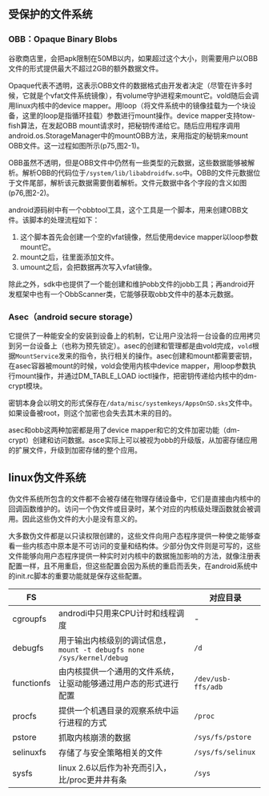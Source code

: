 
## 受保护的文件系统

### OBB：Opaque Binary Blobs
谷歌商店里，会把apk限制在50MB以内，如果超过这个大小，则需要用户以OBB文件的形式提供最大不超过2GB的额外数据文件。

Opaque代表不透明，这表示OBB文件的数据格式由开发者决定（尽管在许多时候，它就是个vfat文件系统镜像），有volume守护进程来mount它。vold随后会调用linux内核中的device mapper。用loop（将文件系统中的镜像挂载为一个块设备，这里的loop是指循环挂载）参数进行mount操作。device mapper支持tow-fish算法，在发起OBB mount请求时，把秘钥传递给它。随后应用程序调用android.os.StorageManager中的mountOBB方法，来用指定的秘钥来mount OBB文件。这一过程如图所示(p75,图2-1)。

OBB虽然不透明，但是OBB文件中仍然有一些类型的元数据，这些数据能够被解析。解析OBB的代码位于`/system/lib/libabdroidfw.so`中。OBB的文件元数据位于文件尾部，解析该元数据需要倒着解析。文件元数据中各个字段的含义如图(p76,图2-2)。

android源码树中有一个obbtool工具，这个工具是一个脚本，用来创建OBB文件。该脚本的处理流程如下：
1. 这个脚本首先会创建一个空的vfat镜像，然后使用device mapper以loop参数mount它。
2. mount之后，往里面添加文件。
3. umount之后，会把数据再次写入vfat镜像。

除此之外，sdk中也提供了一个能创建和维护obb文件的jobb工具；再android开发框架中也有一个ObbScanner类，它能够获取obb文件中的基本元数据。

### Asec（android secure storage）
它提供了一种能安全的安装到设备上的机制，它让用户没法将一台设备的应用拷贝到另一台设备上（也称为预先锁定）。asec的创建和管理都是由vold完成，`vold`根据`MountService`发来的指令，执行相关的操作。asec创建和mount都需要密钥，在asec容器被mount的时候，vold会使用内核中device mapper，用loop参数执行mount操作，并通过DM_TABLE_LOAD ioctl操作，把密钥传递给内核中的dm-crypt模块。

密钥本身会以明文的形式保存在`/data/misc/systemkeys/AppsOnSD.sks`文件中。如果设备被root，则这个加密也会失去其木来的目的。

asec和obb这两种加密都是用了device mapper和它的文件加密功能（dm-crypt）创建和访问数据。asce实际上可以被视为obb的升级版，从加密存储应用的扩展文件，升级到加密存储的整个应用。

## linux伪文件系统
伪文件系统所包含的文件都不会被存储在物理存储设备中，它们是直接由内核中的回调函数维护的。访问一个伪文件或目录时，某个对应的内核级处理函数就会被调用。因此这些伪文件的大小是没有意义的。

大多数伪文件都是以只读权限创建的，这些文件向用户态程序提供一种使之能够查看一些内核态中原本是不可访问的变量和结构体。少部分伪文件则是可写的，这些文件能够向用户态程序提供一种实时对内核中的数据施加影响的方法，就像注册表配置一样，且不用重启，但这些配置会因为系统的重启而丢失，在android系统中的init.rc脚本的重要功能就是保存这些配置。

|FS||对应目录|
|---|---|---|
|cgroupfs|androdi中只用来CPU计时和线程调度|-|
|debugfs|用于输出内核级别的调试信息，`mount -t debugfs none /sys/kernel/debug`|`/d`|
|functionfs|由内核提供一个通用的文件系统，让驱动能够通过用户态的形式进行配置|`/dev/usb-ffs/adb`|
|procfs|提供一个机遇目录的观察系统中运行进程的方式|`/proc`|
|pstore|抓取内核崩溃的数据|`/sys/fs/pstore`|
|selinuxfs|存储了与安全策略相关的文件|`/sys/fs/selinux`|
|sysfs|linux 2.6以后作为补充而引入，比/proc更井井有条|`/sys`|